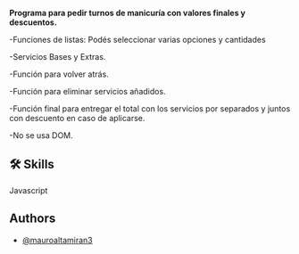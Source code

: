 **Programa para pedir turnos de manicuría con valores finales y descuentos.**

-Funciones de listas: Podés seleccionar varias opciones y cantidades

-Servicios Bases y Extras.

-Función para volver atrás.

-Función para eliminar servicios añadidos.

-Función final para entregar el total con los servicios por separados y juntos con descuento en caso de aplicarse.

-No se usa DOM.


## 🛠 Skills
Javascript


## Authors

- [@mauroaltamiran3](https://www.instagram.com/stories/mauroaltamirano/)
